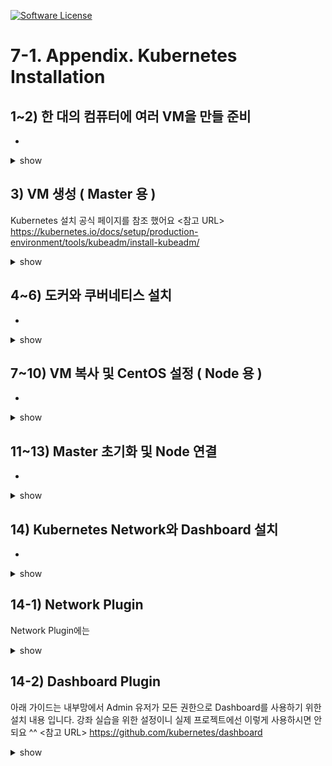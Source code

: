 [![Software License](https://img.shields.io/badge/license-MIT-brightgreen.svg?style=flat-square)](LICENSE)

# 7-1. Appendix. Kubernetes Installation


## 1~2) 한 대의 컴퓨터에 여러 VM을 만들 준비

-
<details><summary>show</summary>
<p>
</p>
</details>

## 3) VM 생성 ( Master 용 )

Kubernetes 설치 공식 페이지를 참조 했어요
<참고 URL> https://kubernetes.io/docs/setup/production-environment/tools/kubeadm/install-kubeadm/

<details><summary>show</summary>
<p>
</p>
</details>


## 4~6) 도커와 쿠버네티스 설치

-
<details><summary>show</summary>
<p>
</p>
</details>

## 7~10) VM 복사 및 CentOS 설정 ( Node 용 )

-
<details><summary>show</summary>
<p>
</p>
</details>

## 11~13) Master 초기화 및 Node 연결

-
<details><summary>show</summary>
<p>
</p>
</details>

## 14) Kubernetes Network와 Dashboard 설치

-
<details><summary>show</summary>
<p>
</p>
</details>

## 14-1) Network Plugin

Network Plugin에는 

<details><summary>show</summary>
<p>
</p>
</details>

## 14-2) Dashboard Plugin

아래 가이드는 내부망에서 Admin 유저가 모든 권한으로 Dashboard를 사용하기 위한 설치 내용 입니다.
강좌 실습을 위한 설정이니 실제 프로젝트에선 이렇게 사용하시면 안되요 ^^
<참고 URL> https://github.com/kubernetes/dashboard

<details><summary>show</summary>
<p>

### 1. Dashboard 설치
```sh
kubectl apply -f https://raw.githubusercontent.com/kubernetes/dashboard/v1.10.1/src/deploy/recommended/kubernetes-dashboard.yaml
```

### 2. 로그인시 skip 버튼 활성화
아래 명령어로 Dashboard의 Edit 모드로 들어간 후에 

```sh
kubectl -n kube-system edit deployments.apps kubernetes-dashboard

```

args에 `- --enable-skip-login` 추가

```sh
-------------------------------
    spec:
      containers:
      - args:
        - --auto-generate-certificates
        - --enable-skip-login
-------------------------------
```

### 3. 권한부여
ClusterRoleBinding을 만들어서 Dashboard에서 전체 Object를 사용할 수 있도록 권한부여

```sh
cat <<EOF | kubectl create -f -
apiVersion: rbac.authorization.k8s.io/v1beta1
kind: ClusterRoleBinding
metadata:
  name: kubernetes-dashboard
  labels:
    k8s-app: kubernetes-dashboard
roleRef:
  apiGroup: rbac.authorization.k8s.io
  kind: ClusterRole
  name: cluster-admin
subjects:
- kind: ServiceAccount
  name: kubernetes-dashboard
  namespace: kube-system
EOF	
```

### 4. 백그라운드로 proxy 띄우기	
`--address`에 자신의 Host IP 입력 

```sh
nohup kubectl proxy --port=8001 --address=192.168.0.30 --accept-hosts='^*$' >/dev/null 2>&1 &
```

### 5. 접속 URL 

```sh
http://192.168.0.30:8001/api/v1/namespaces/kube-system/services/https:kubernetes-dashboard:/proxy/.
```

</p>
</details>
